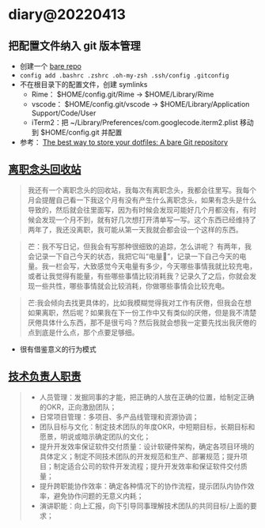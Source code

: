 # diary@20220413

## 把配置文件纳入 git 版本管理
- 创建一个 [bare repo](https://github.com/HuangJian/macos-config)
- `config add .bashrc .zshrc .oh-my-zsh .ssh/config .gitconfig`
- 不在根目录下的配置文件，创建 symlinks
  - Rime： $HOME/config.git/Rime → $HOME/Library/Rime
  - vscode： $HOME/config.git/vscode → $HOME/Library/Application Support/Code/User
  - iTerm2：把 ~/Library/Preferences/com.googlecode.iterm2.plist 移动到 $HOME/config.git 并配置
- 参考： [The best way to store your dotfiles: A bare Git repository](https://www.atlassian.com/git/tutorials/dotfiles)

## [离职念头回收站](https://www.gcores.com/articles/149668)
> 我还有一个离职念头的回收站，我每次有离职念头，我都会往里写。我每个月会提醒自己看一下我这个月有没有产生什么离职念头，如果有念头是什么导致的，然后就会往里面写，因为有时候会发现可能好几个月都没有，有时候会发现一个月不到，就有好几次想打开清单写一写。这个东西已经维持了两年了，我还没离职，我可能从第一天我就会都会设一个这样的东西。

> 芒：我不写日记，但我会有写那种很细致的追踪，怎么讲呢？
> 有两年，我会记录一下自己今天的状态，我把它叫“电量🔋”，记录一下自己今天的电量。我一栏会写，大致感觉今天电量有多少，今天哪些事情我就比较充电，或者让我觉得有能量，有些哪些事情比较消耗我？记录久了之后，你就会发现一些共性，哪些事情就会比较消耗，你做哪些事情会比较充电。

> 芒:我会倾向去找更具体的，比如我模糊觉得我对工作有厌倦，但我会在想如果离职，然后呢？如果我在下一份工作中又有类似的厌倦，但是我不清楚厌倦具体什么东西，那不是很亏吗？然后我就会想我一定要先找出我厌倦的点到底是什么点，那个点要足够细。

- 很有借鉴意义的行为模式

## [技术负责人职责](https://www.cnblogs.com/xiaxiaolu/p/16114880.html)
> - 人员管理：发掘同事的才能，把正确的人放在正确的位置，给制定正确的OKR，正向激励团队；
> - 日常项目管理：多项目、多产品线管理和资源协调；
> - 团队目标与文化：制定技术团队的年度OKR，中短期目标，长期目标和愿景，明说或暗示确定团队的文化；
> - 提升开发效率保证软件交付质量：设计软硬件架构，确定各项目环境的具体定义；制定不同技术团队的开发规范和生产、部署规范；提升项目；制定适合公司的软件开发流程；提升开发效率和保证软件交付质量；
> - 提升跨职能协作效率：确定各种情况下的协作流程，提示团队内协作效率，避免协作问题的无意义内耗；
> - 演讲职能：向上汇报，向下引导同事理解技术团队的共同目标/上面的要求；
